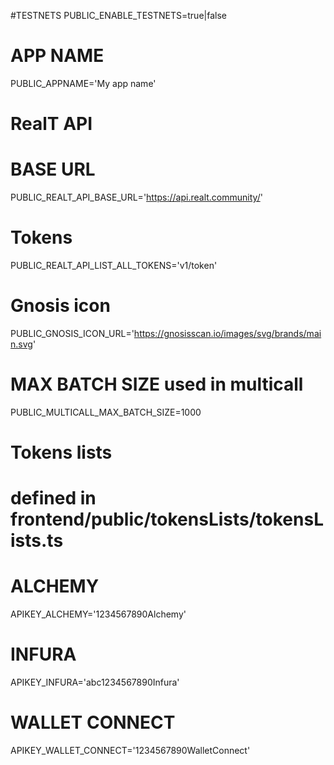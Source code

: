 #TESTNETS
PUBLIC_ENABLE_TESTNETS=true|false
# APP NAME
PUBLIC_APPNAME='My app name'

# RealT API
# BASE URL
PUBLIC_REALT_API_BASE_URL='https://api.realt.community/'
# Tokens
PUBLIC_REALT_API_LIST_ALL_TOKENS='v1/token'

# Gnosis icon
PUBLIC_GNOSIS_ICON_URL='https://gnosisscan.io/images/svg/brands/main.svg'

# MAX BATCH SIZE used in multicall
PUBLIC_MULTICALL_MAX_BATCH_SIZE=1000

# Tokens lists
# defined in frontend/public/tokensLists/tokensLists.ts

# ALCHEMY
APIKEY_ALCHEMY='1234567890Alchemy'
# INFURA
APIKEY_INFURA='abc1234567890Infura'
# WALLET CONNECT
APIKEY_WALLET_CONNECT='1234567890WalletConnect'